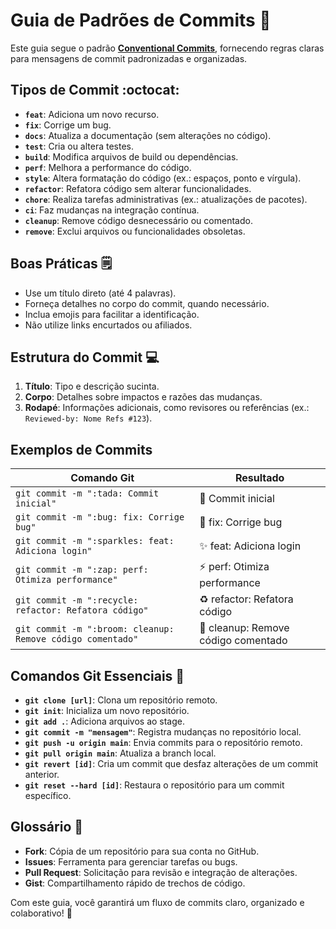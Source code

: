# Guia de Padrões de Commits 📜

Este guia segue o padrão **[Conventional Commits](https://www.conventionalcommits.org/pt-br)**, fornecendo regras claras para mensagens de commit padronizadas e organizadas.

## Tipos de Commit :octocat:

- **`feat`**: Adiciona um novo recurso.
- **`fix`**: Corrige um bug.
- **`docs`**: Atualiza a documentação (sem alterações no código).
- **`test`**: Cria ou altera testes.
- **`build`**: Modifica arquivos de build ou dependências.
- **`perf`**: Melhora a performance do código.
- **`style`**: Altera formatação do código (ex.: espaços, ponto e vírgula).
- **`refactor`**: Refatora código sem alterar funcionalidades.
- **`chore`**: Realiza tarefas administrativas (ex.: atualizações de pacotes).
- **`ci`**: Faz mudanças na integração contínua.
- **`cleanup`**: Remove código desnecessário ou comentado.
- **`remove`**: Exclui arquivos ou funcionalidades obsoletas.

## Boas Práticas 🗒️

- Use um título direto (até 4 palavras).
- Forneça detalhes no corpo do commit, quando necessário.
- Inclua emojis para facilitar a identificação.
- Não utilize links encurtados ou afiliados.

## Estrutura do Commit 💻

1. **Título**: Tipo e descrição sucinta.
2. **Corpo**: Detalhes sobre impactos e razões das mudanças.
3. **Rodapé**: Informações adicionais, como revisores ou referências (ex.: `Reviewed-by: Nome Refs #123`).

## Exemplos de Commits

| Comando Git                                      | Resultado                                  |
|-------------------------------------------------|-------------------------------------------|
| `git commit -m ":tada: Commit inicial"`         | :tada: Commit inicial                            |
| `git commit -m ":bug: fix: Corrige bug"`        | :bug: fix: Corrige bug                          |
| `git commit -m ":sparkles: feat: Adiciona login"` | :sparkles: feat: Adiciona login                     |
| `git commit -m ":zap: perf: Otimiza performance"` | :zap: perf: Otimiza performance                |
| `git commit -m ":recycle: refactor: Refatora código"` | :recycle: refactor: Refatora código              |
| `git commit -m ":broom: cleanup: Remove código comentado"` | :broom: cleanup: Remove código comentado      |

## Comandos Git Essenciais 📂

- **`git clone [url]`**: Clona um repositório remoto.
- **`git init`**: Inicializa um novo repositório.
- **`git add .`**: Adiciona arquivos ao stage.
- **`git commit -m "mensagem"`**: Registra mudanças no repositório local.
- **`git push -u origin main`**: Envia commits para o repositório remoto.
- **`git pull origin main`**: Atualiza a branch local.
- **`git revert [id]`**: Cria um commit que desfaz alterações de um commit anterior.
- **`git reset --hard [id]`**: Restaura o repositório para um commit específico.

## Glossário 📖

- **Fork**: Cópia de um repositório para sua conta no GitHub.
- **Issues**: Ferramenta para gerenciar tarefas ou bugs.
- **Pull Request**: Solicitação para revisão e integração de alterações.
- **Gist**: Compartilhamento rápido de trechos de código.

Com este guia, você garantirá um fluxo de commits claro, organizado e colaborativo! 🚀

